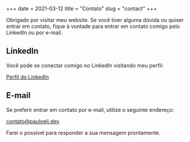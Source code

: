 +++
date = 2021-03-12
title = "Contato"
slug = "contact"
+++

Obrigado por visitar meu website. Se você tiver alguma dúvida ou quiser entrar em contato, fique à vontade para entrar
em contato comigo pelo LinkedIn ou por e-mail.

## LinkedIn

Você pode se conectar comigo no LinkedIn visitando meu perfil:

[Perfil do LinkedIn](https://www.linkedin.com/in/pauloeli/?locale=pt_BR)

## E-mail

Se preferir entrar em contato por e-mail, utilize o seguinte endereço:

[contato@pauloeli.dev](mailto:contato@pauloeli.dev)

Farei o possível para responder a sua mensagem prontamente.

